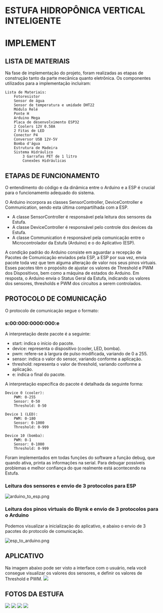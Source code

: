 # ESTUFA HIDROPÔNICA VERTICAL INTELIGENTE
# IMPLEMENT
## LISTA DE MATERIAIS
Na fase de implementação do projeto, foram realizadas as etapas de construção tanto da parte mecânica quanto eletrônica. Os componentes utilizados para a implementação incluíram:

    Lista de Materiais:
        Fotoresistor
        Sensor de água
        Sensor de temperatura e umidade DHT22
        Módulo Relé
        Ponte H
        Arduino Mega
        Placa de desenvolvimento ESP32
        2 Coolers 12V 0.58A
        2 Fitas de LED
        Conector P4
        Conversor USB 12V-5V
        Bomba d'água
        Estrutura de Madeira
        Sistema Hidráulico
            3 Garrafas PET de 1 litro
            Conexões Hidráulicas

## ETAPAS DE FUNCIONAMENTO
O entendimento do código e da dinâmica entre o Arduino e a ESP é crucial para o funcionamento adequado do sistema.

O Arduino incorpora as classes SensorController, DeviceController e Communication, sendo esta última compartilhada com a ESP.
- A classe SensorController é responsável pela leitura dos sensores da Estufa. 
- A classe DeviceController é responsável pelo controle dos devices da Estufa.
- A classe Communication é responsável pela comunicação entre o Microcontrolador da Estufa (Arduino) e o do Aplicativo (ESP).

A condição padrão do Arduino consiste em aguardar a recepção de Pacotes de Comunicação enviados pela ESP, a ESP por sua vez, envia pacote toda vez que tem alguma alteração de valor nos seus pinos virtuais. 
Esses pacotes têm o propósito de ajustar os valores de Threshold e PWM dos Dispositivos, bem como a máquina de estados do Arduino. Em resposta, o Arduino envia o Status Geral da Estufa, indicando os valores dos sensores, thresholds e PWM dos circuitos a serem controlados.

## PROTOCOLO DE COMUNICAÇÃO
O protocolo de comunicação segue o formato:

### s:00:000:0000:000:e

A interpretação deste pacote é a seguinte:

- start: indica o início do pacote.
- device: representa o dispositivo (cooler, LED, bomba).
- pwm: refere-se à largura de pulso modificada, variando de 0 a 255.
- sensor: indica o valor do sensor, variando conforme a aplicação.
- threshold: representa o valor de threshold, variando conforme a aplicação.
- e: indica o final do pacote.

A interpretação específica do pacote é detalhada da seguinte forma:

    Device 0 (cooler):
        PWM: 0-255
        Sensor: 0-50
        Threshold: 0-50

    Device 1 (LED):
        PWM: 0-180
        Sensor: 0-1000
        Threshold: 0-999

    Device 10 (bomba):
        PWM: 0-1
        Sensor: 0-1000
        Threshold: 0-999

Foram implementados em todas funções do software a função debug, que quando ativa, printa as informações na serial. Para debugar possíveis problemas e melhor confiança do que realmente está acontecendo na Estufa.
### Leitura dos sensores e envio de 3 protocolos para ESP
![arduino_to_esp.png](arduino_to_esp.png)

### Leitura dos pinos virtuais do Blynk e envio de 3 protocolos para o Arduino

Podemos visualizar a inicialização do aplicativo, e abaixo o envio de 3 pacotes do protocolo de comunicação.

![esp_to_arduino.png](esp_to_arduino.png)

## APLICATIVO
Na imagem abaixo pode ser visto a interface com o usuário, nela você consegue visualizar os valores dos sensores, e definir os valores de Threshold e PWM.
![](app.jpeg)

## FOTOS DA ESTUFA
![](frontal.jpeg)
![](superior.jpeg)
![](cima.jpeg)
![](perspectiva.jpeg)
